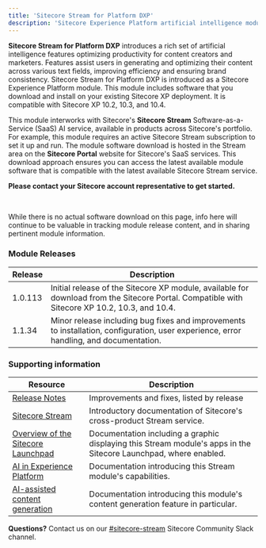```yaml
---
title: 'Sitecore Stream for Platform DXP'
description: 'Sitecore Experience Platform artificial intelligence module.'
---
```


**Sitecore Stream for Platform DXP** introduces a rich set of artificial intelligence features optimizing productivity for content creators and marketers. Features assist users in generating and optimizing their content across various text fields, improving efficiency and ensuring brand consistency. Sitecore Stream for Platform DXP is introduced as a Sitecore Experience Platform module. This module includes software that you download and install on your existing Sitecore XP deployment. It is compatible with Sitecore XP 10.2, 10.3, and 10.4. 

This module interworks with Sitecore's **Sitecore Stream** Software-as-a-Service (SaaS) AI service, available in products across Sitecore's portfolio. For example, this module requires an active Sitecore Stream subscription to set it up and run. The module software download is hosted in the Stream area on the **Sitecore Portal** website for Sitecore's SaaS services. This download approach ensures you can access the latest available module software that is compatible with the latest available Sitecore Stream service.

**Please contact your Sitecore account representative to get started.**

<br/>

While there is no actual software download on this page, info here will continue to be valuable in tracking module release content, and in sharing pertinent module information.

### Module Releases

| Release | Description |
| --- | --- |
| 1.0.113 | Initial release of the Sitecore XP module, available for download from the Sitecore Portal. Compatible with Sitecore XP 10.2, 10.3, and 10.4. |
| 1.1.34 | Minor release including bug fixes and improvements to installation, configuration, user experience, error handling, and documentation. |

### Supporting information

| Resource | Description |
| --- | --- |
| [Release Notes](/downloads/Sitecore_Stream_for_Platform_DXP/Release_Notes) | Improvements and fixes, listed by release | 
| [Sitecore Stream](https://doc.sitecore.com/stream/en/users/sitecore-stream/sitecore-stream.html) | Introductory documentation of Sitecore's cross-product Stream service.
| [Overview of the Sitecore Launchpad](https://doc.sitecore.com/xp/en/users/104/sitecore-experience-platform/overview-of-the-sitecore-launchpad.html) | Documentation including a graphic displaying this Stream module's apps in the Sitecore Launchpad, where enabled. |
| [AI in Experience Platform](https://doc.sitecore.com/xp/en/users/104/sitecore-experience-platform/ai-in-experience-platform.html) | Documentation introducing this Stream module's capabilities. |
| [AI-assisted content generation](https://doc.sitecore.com/xp/en/users/104/sitecore-experience-platform/ai-assisted-content-generation.html) | Documentation introducing this module's content generation feature in particular. |

**Questions?** Contact us on our [#sitecore-stream](https://app.slack.com/client/T09SHRBNU/C08ECL6KRQT) Sitecore Community Slack channel.